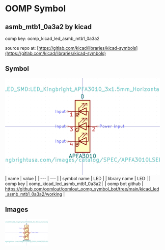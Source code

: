 # OOMP Symbol  
## asmb_mtb1_0a3a2  by kicad  
  
oomp key: oomp_kicad_led_asmb_mtb1_0a3a2  
  
source repo at: [https://gitlab.com/kicad/libraries/kicad-symbols](https://gitlab.com/kicad/libraries/kicad-symbols)  
## Symbol  
  
[![working.png](working_600.png)](working.png)  
| name | value | 
| --- | --- | 
| symbol name | LED | 
| library name | LED | 
| oomp key | oomp_kicad_led_asmb_mtb1_0a3a2 | 
| oomp bot github | https://github.com/oomlout/oomlout_oomp_symbol_bot/tree/main/kicad_led_asmb_mtb1_0a3a2/working | 
## Images  
  
[![working.png](working_140.png)](working.png)  
